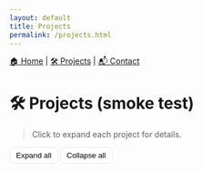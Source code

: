 ```yaml
---
layout: default
title: Projects
permalink: /projects.html
---
```


<div style="margin-bottom: 30px;">
  <a href="{{ '/' | relative_url }}">🏠 Home</a> |
  <a href="{{ '/projects.html' | relative_url }}">🛠 Projects</a> |
  <a href="{{ '/contact.html' | relative_url }}">📬 Contact</a>
</div>

# 🛠 Projects (smoke test)

> Click to expand each project for details.

<style>
/* Card-like details */
details.proj {
  border: 1px solid #e5e7eb; border-radius: 12px; padding: .75rem 1rem; margin: .8rem 0;
  box-shadow: 0 2px 6px rgba(0,0,0,.04); background: #fff;
}
details.proj[open] { background: #fafafa; }
details.proj > summary {
  cursor: pointer; list-style: none; font-weight: 600; display: flex; align-items: center;
}
details.proj > summary::-webkit-details-marker { display: none; }
details.proj > summary .meta {
  font-weight: 400; color: #6b7280; margin-left: .5rem; font-size: .95rem;
}
details.proj > summary::after {
  content: "▸"; margin-left: auto; transition: transform .2s ease;
}
details.proj[open] > summary::after { transform: rotate(90deg); }
/* Small badge styles */
.badge { display:inline-block; padding:.12rem .45rem; border:1px solid #e5e7eb; border-radius:999px; font-size:.8rem; color:#374151; margin-right:.35rem;}
/* Section headers */
.h2line { margin-top: 1.6rem; border-top: 1px solid #eee; padding-top: .8rem; }
.controls { margin: .6rem 0 1rem; }
.controls button {
  border: 1px solid #e5e7eb; background: #fff; border-radius: 8px; padding: .35rem .65rem; cursor: pointer;
}
.controls button:hover { background:#f9fafb; }
</style>

<div class="controls">
  <button id="expandAll">Expand all</button>
  <button id="collapseAll">Collapse all</button>
</div>

<script>
document.addEventListener('DOMContentLoaded', function() {
  const all = Array.from(document.querySelectorAll('details.proj'));
  const openAll = () => all.forEach(d => d.open = true);
  const closeAll = () => all.forEach(d => d.open = false);
  const ex = document.getElementById('expandAll');
  const co = document.getElementById('collapseAll');
  if (ex) ex.addEventListener('click', openAll);
  if (co) co.addEventListener('click', closeAll);
});

## Industry Collaboration Project {#industry}

<details class="proj">
  <summary>Flexible Lubricator Handling & Inspection Platform
    <span class="meta">– 5-DOF gantry, flexible gripper, inspection workflow</span>
  </summary>
  <p><strong>Role:</strong> Lead Mechanical Engineer</p>
  <p>
    <span class="badge">SolidWorks</span>
    <span class="badge">ANSYS</span>
    <span class="badge">MATLAB/Simulink</span>
    <span class="badge">Coupled/Fuzzy PID</span>
  </p>
  <ul>
    <li>Modular 5-DOF gantry with vision-assisted flexible gripper for ≈200-lb lubricators.</li>
    <li>Structural optimization & flipping platform; verified on a 2:1 prototype.</li>
    <li>Real-time object detection → automated inspection flow.</li>
  </ul>
  <p><a href="/projects/lubricator/">Read more »</a></p>
</details>
</script>


